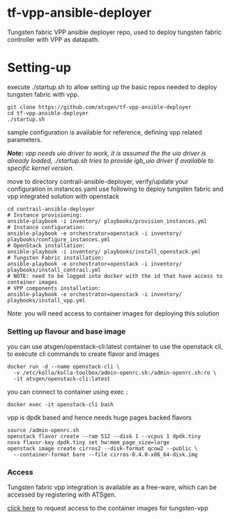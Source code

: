 # tf-vpp-ansible-deployer
Tungsten fabric VPP ansible deployer repo, used to deploy tungsten fabric controller with VPP as datapath.

# Setting-up
execute ./startup.sh to allow setting up the basic repos needed to deploy tungsten fabric with vpp.

```
git clone https://github.com/atsgen/tf-vpp-ansible-deployer
cd tf-vpp-ansible-deployer
./startup.sh
```
sample configuration is available for reference, defining vpp related parameters.

<b><i>Note:</b> vpp needs uio driver to work, it is assumed the the uio driver is already loaded, ./startup.sh tries to provide igb_uio driver if available to specific kernel version. </i>

move to directory contrail-ansible-deployer, verify/update your configuration in instances.yaml
use following to deploy tungsten fabric and vpp integrated solution with openstack
```
cd contrail-ansible-deployer
# Instance provisioning:
ansible-playbook -i inventory/ playbooks/provision_instances.yml
# Instance configuration:
ansible-playbook -e orchestrator=openstack -i inventory/ playbooks/configure_instances.yml
# OpenStack installation:
ansible-playbook -i inventory/ playbooks/install_openstack.yml
# Tungsten Fabric installation:
ansible-playbook -e orchestrator=openstack -i inventory/ playbooks/install_contrail.yml
# NOTE: need to be logged into docker with the id that have access to container images
# VPP components installation:
ansible-playbook -e orchestrator=openstack -i inventory/ playbooks/install_vpp.yml
```

Note: you will need access to container images for deploying this solution

### Setting up flavour and base image
you can use atsgen/openstack-cli:latest container to use the openstack cli, to execute cli commands to create flavor and images
```
docker run -d --name openstack-cli \
  -v /etc/kolla/kolla-toolbox/admin-openrc.sh:/admin-openrc.sh:ro \
  -it atsgen/openstack-cli:latest
```
you can connect to container using exec :
```
docker exec -it openstack-cli bash
```
vpp is dpdk based and hence needs huge pages backed flavors
```
source /admin-openrc.sh
openstack flavor create --ram 512 --disk 1 --vcpus 1 dpdk.tiny
nova flavor-key dpdk.tiny set hw:mem_page_size=large
openstack image create cirros2 --disk-format qcow2 --public \
  --container-format bare --file cirros-0.4.0-x86_64-disk.img

```
### Access
Tungsten fabric vpp integration is available as a free-ware, which can be accessed by registering with ATSgen.

[click here](https://forms.office.com/Pages/ResponsePage.aspx?id=0yH2wN56HEmDCnxQQOKgIl5ckXp5a_9JtlgcT-8SZJpUMTFJSUdKOElSWDFPWUcyVzdLWFIxRlhWUC4u) to request access to the container images for tungsten-vpp
